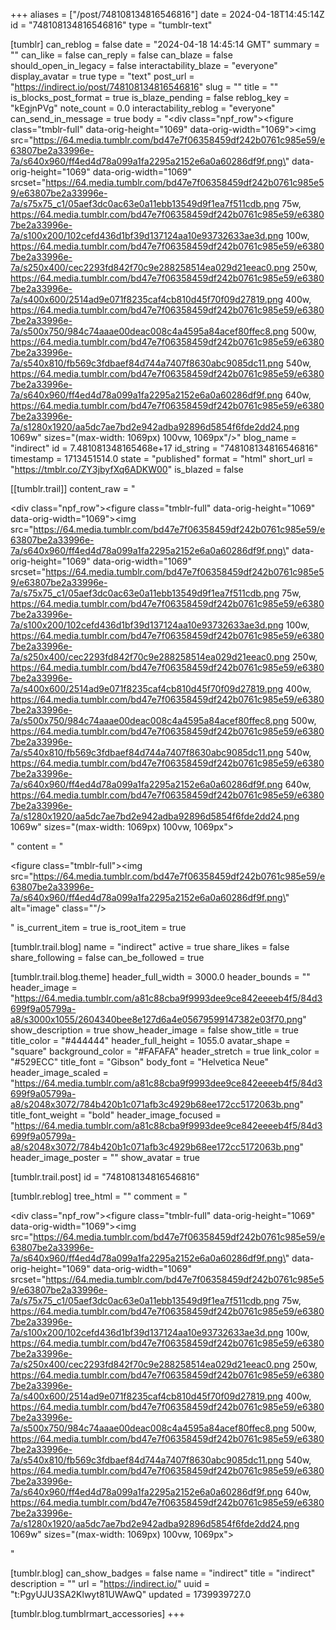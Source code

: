 +++
aliases = ["/post/748108134816546816"]
date = 2024-04-18T14:45:14Z
id = "748108134816546816"
type = "tumblr-text"

[tumblr]
can_reblog = false
date = "2024-04-18 14:45:14 GMT"
summary = ""
can_like = false
can_reply = false
can_blaze = false
should_open_in_legacy = false
interactability_blaze = "everyone"
display_avatar = true
type = "text"
post_url = "https://indirect.io/post/748108134816546816"
slug = ""
title = ""
is_blocks_post_format = true
is_blaze_pending = false
reblog_key = "kEgjnPVg"
note_count = 0.0
interactability_reblog = "everyone"
can_send_in_message = true
body = "<div class=\"npf_row\"><figure class=\"tmblr-full\" data-orig-height=\"1069\" data-orig-width=\"1069\"><img src=\"https://64.media.tumblr.com/bd47e7f06358459df242b0761c985e59/e63807be2a33996e-7a/s640x960/ff4ed4d78a099a1fa2295a2152e6a0a60286df9f.png\" data-orig-height=\"1069\" data-orig-width=\"1069\" srcset=\"https://64.media.tumblr.com/bd47e7f06358459df242b0761c985e59/e63807be2a33996e-7a/s75x75_c1/05aef3dc0ac63e0a11ebb13549d9f1ea7f511cdb.png 75w, https://64.media.tumblr.com/bd47e7f06358459df242b0761c985e59/e63807be2a33996e-7a/s100x200/102cefd436d1bf39d137124aa10e93732633ae3d.png 100w, https://64.media.tumblr.com/bd47e7f06358459df242b0761c985e59/e63807be2a33996e-7a/s250x400/cec2293fd842f70c9e288258514ea029d21eeac0.png 250w, https://64.media.tumblr.com/bd47e7f06358459df242b0761c985e59/e63807be2a33996e-7a/s400x600/2514ad9e071f8235caf4cb810d45f70f09d27819.png 400w, https://64.media.tumblr.com/bd47e7f06358459df242b0761c985e59/e63807be2a33996e-7a/s500x750/984c74aaae00deac008c4a4595a84acef80ffec8.png 500w, https://64.media.tumblr.com/bd47e7f06358459df242b0761c985e59/e63807be2a33996e-7a/s540x810/fb569c3fdbaef84d744a7407f8630abc9085dc11.png 540w, https://64.media.tumblr.com/bd47e7f06358459df242b0761c985e59/e63807be2a33996e-7a/s640x960/ff4ed4d78a099a1fa2295a2152e6a0a60286df9f.png 640w, https://64.media.tumblr.com/bd47e7f06358459df242b0761c985e59/e63807be2a33996e-7a/s1280x1920/aa5dc7ae7bd2e942adba92896d5854f6fde2dd24.png 1069w\" sizes=\"(max-width: 1069px) 100vw, 1069px\"/></figure></div>"
blog_name = "indirect"
id = 7.481081348165468e+17
id_string = "748108134816546816"
timestamp = 1713451514.0
state = "published"
format = "html"
short_url = "https://tmblr.co/ZY3jbyfXq6ADKW00"
is_blazed = false

[[tumblr.trail]]
content_raw = "<p><div class=\"npf_row\"><figure class=\"tmblr-full\" data-orig-height=\"1069\" data-orig-width=\"1069\"><img src=\"https://64.media.tumblr.com/bd47e7f06358459df242b0761c985e59/e63807be2a33996e-7a/s640x960/ff4ed4d78a099a1fa2295a2152e6a0a60286df9f.png\" data-orig-height=\"1069\" data-orig-width=\"1069\" srcset=\"https://64.media.tumblr.com/bd47e7f06358459df242b0761c985e59/e63807be2a33996e-7a/s75x75_c1/05aef3dc0ac63e0a11ebb13549d9f1ea7f511cdb.png 75w, https://64.media.tumblr.com/bd47e7f06358459df242b0761c985e59/e63807be2a33996e-7a/s100x200/102cefd436d1bf39d137124aa10e93732633ae3d.png 100w, https://64.media.tumblr.com/bd47e7f06358459df242b0761c985e59/e63807be2a33996e-7a/s250x400/cec2293fd842f70c9e288258514ea029d21eeac0.png 250w, https://64.media.tumblr.com/bd47e7f06358459df242b0761c985e59/e63807be2a33996e-7a/s400x600/2514ad9e071f8235caf4cb810d45f70f09d27819.png 400w, https://64.media.tumblr.com/bd47e7f06358459df242b0761c985e59/e63807be2a33996e-7a/s500x750/984c74aaae00deac008c4a4595a84acef80ffec8.png 500w, https://64.media.tumblr.com/bd47e7f06358459df242b0761c985e59/e63807be2a33996e-7a/s540x810/fb569c3fdbaef84d744a7407f8630abc9085dc11.png 540w, https://64.media.tumblr.com/bd47e7f06358459df242b0761c985e59/e63807be2a33996e-7a/s640x960/ff4ed4d78a099a1fa2295a2152e6a0a60286df9f.png 640w, https://64.media.tumblr.com/bd47e7f06358459df242b0761c985e59/e63807be2a33996e-7a/s1280x1920/aa5dc7ae7bd2e942adba92896d5854f6fde2dd24.png 1069w\" sizes=\"(max-width: 1069px) 100vw, 1069px\"></figure></div></p>"
content = "<p><figure class=\"tmblr-full\"><img src=\"https://64.media.tumblr.com/bd47e7f06358459df242b0761c985e59/e63807be2a33996e-7a/s640x960/ff4ed4d78a099a1fa2295a2152e6a0a60286df9f.png\" alt=\"image\" class=\"\"/></figure></p>"
is_current_item = true
is_root_item = true

[tumblr.trail.blog]
name = "indirect"
active = true
share_likes = false
share_following = false
can_be_followed = true

[tumblr.trail.blog.theme]
header_full_width = 3000.0
header_bounds = ""
header_image = "https://64.media.tumblr.com/a81c88cba9f9993dee9ce842eeeeb4f5/84d3699f9a05799a-a8/s3000x1055/2604340bee8e127d6a4e05679599147382e03f70.png"
show_description = true
show_header_image = false
show_title = true
title_color = "#444444"
header_full_height = 1055.0
avatar_shape = "square"
background_color = "#FAFAFA"
header_stretch = true
link_color = "#529ECC"
title_font = "Gibson"
body_font = "Helvetica Neue"
header_image_scaled = "https://64.media.tumblr.com/a81c88cba9f9993dee9ce842eeeeb4f5/84d3699f9a05799a-a8/s2048x3072/784b420b1c071afb3c4929b68ee172cc5172063b.png"
title_font_weight = "bold"
header_image_focused = "https://64.media.tumblr.com/a81c88cba9f9993dee9ce842eeeeb4f5/84d3699f9a05799a-a8/s2048x3072/784b420b1c071afb3c4929b68ee172cc5172063b.png"
header_image_poster = ""
show_avatar = true

[tumblr.trail.post]
id = "748108134816546816"

[tumblr.reblog]
tree_html = ""
comment = "<p><div class=\"npf_row\"><figure class=\"tmblr-full\" data-orig-height=\"1069\" data-orig-width=\"1069\"><img src=\"https://64.media.tumblr.com/bd47e7f06358459df242b0761c985e59/e63807be2a33996e-7a/s640x960/ff4ed4d78a099a1fa2295a2152e6a0a60286df9f.png\" data-orig-height=\"1069\" data-orig-width=\"1069\" srcset=\"https://64.media.tumblr.com/bd47e7f06358459df242b0761c985e59/e63807be2a33996e-7a/s75x75_c1/05aef3dc0ac63e0a11ebb13549d9f1ea7f511cdb.png 75w, https://64.media.tumblr.com/bd47e7f06358459df242b0761c985e59/e63807be2a33996e-7a/s100x200/102cefd436d1bf39d137124aa10e93732633ae3d.png 100w, https://64.media.tumblr.com/bd47e7f06358459df242b0761c985e59/e63807be2a33996e-7a/s250x400/cec2293fd842f70c9e288258514ea029d21eeac0.png 250w, https://64.media.tumblr.com/bd47e7f06358459df242b0761c985e59/e63807be2a33996e-7a/s400x600/2514ad9e071f8235caf4cb810d45f70f09d27819.png 400w, https://64.media.tumblr.com/bd47e7f06358459df242b0761c985e59/e63807be2a33996e-7a/s500x750/984c74aaae00deac008c4a4595a84acef80ffec8.png 500w, https://64.media.tumblr.com/bd47e7f06358459df242b0761c985e59/e63807be2a33996e-7a/s540x810/fb569c3fdbaef84d744a7407f8630abc9085dc11.png 540w, https://64.media.tumblr.com/bd47e7f06358459df242b0761c985e59/e63807be2a33996e-7a/s640x960/ff4ed4d78a099a1fa2295a2152e6a0a60286df9f.png 640w, https://64.media.tumblr.com/bd47e7f06358459df242b0761c985e59/e63807be2a33996e-7a/s1280x1920/aa5dc7ae7bd2e942adba92896d5854f6fde2dd24.png 1069w\" sizes=\"(max-width: 1069px) 100vw, 1069px\"></figure></div></p>"

[tumblr.blog]
can_show_badges = false
name = "indirect"
title = "indirect"
description = ""
url = "https://indirect.io/"
uuid = "t:PgyUJU3SA2Klwyt81UWAwQ"
updated = 1739939727.0

[tumblr.blog.tumblrmart_accessories]
+++
